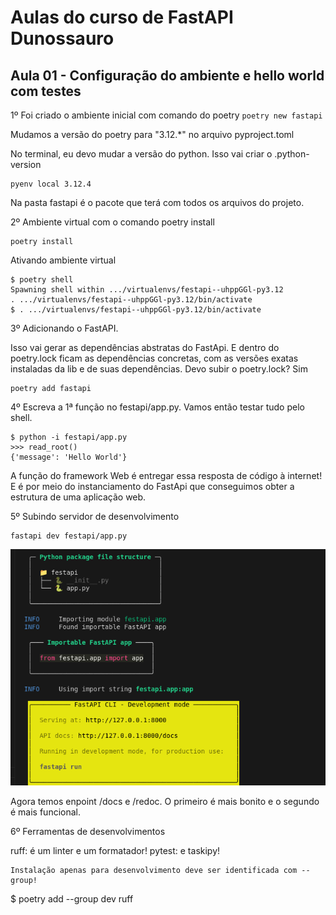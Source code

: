 # Aulas do curso de FastAPI Dunossauro

## Aula 01 - Configuração do ambiente e hello world com testes

1º Foi criado o ambiente inicial com comando do poetry
``
poetry new fastapi
``

Mudamos a versão do poetry para "3.12.*" no arquivo pyproject.toml

No terminal, eu devo mudar a versão do python. Isso vai criar o .python-version

```
pyenv local 3.12.4
```

Na pasta fastapi é o pacote que terá com todos os arquivos do projeto. 

2º Ambiente virtual com o comando poetry install

```
poetry install 
```

Ativando ambiente virtual

```
$ poetry shell
Spawning shell within .../virtualenvs/festapi--uhppGGl-py3.12
. .../virtualenvs/festapi--uhppGGl-py3.12/bin/activate
$ . .../virtualenvs/festapi--uhppGGl-py3.12/bin/activate
```

3º Adicionando o FastAPI.

Isso vai gerar as dependências abstratas do FastApi. E dentro do poetry.lock ficam as dependências concretas, com as versões exatas instaladas da lib e de suas dependências. 
Devo subir o poetry.lock? Sim

```
poetry add fastapi
```

4º Escreva a 1ª função no festapi/app.py. Vamos então testar tudo pelo shell.

```
$ python -i festapi/app.py 
>>> read_root()
{'message': 'Hello World'}
```

A função do framework Web é entregar essa resposta de código à internet! E é por meio do instanciamento do FastApi que conseguimos obter a estrutura de uma aplicação web.

5º Subindo servidor de desenvolvimento

```
fastapi dev festapi/app.py
```

![alt text](./imgsReadme/image.png)

Agora temos enpoint /docs e /redoc. O primeiro é mais bonito e o segundo é mais funcional.

6º Ferramentas de desenvolvimentos

ruff: é um linter e um formatador!
pytest: e taskipy!

```
Instalação apenas para desenvolvimento deve ser identificada com --group!

```
$ poetry add --group dev ruff
```
